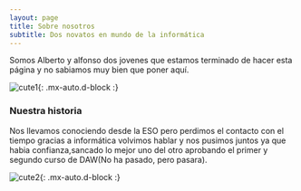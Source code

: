 ```yaml
---
layout: page
title: Sobre nosotros
subtitle: Dos novatos en mundo de la informática
---
```

Somos Alberto y alfonso dos jovenes que estamos terminado de hacer esta página y no sabiamos muy bien que poner aquí.

![cute1](https://user-images.githubusercontent.com/91463595/193675672-ccff1a45-5456-4964-98db-bb504d973b67.jpg){: .mx-auto.d-block :}

### Nuestra historia
Nos llevamos conociendo desde la ESO pero perdimos el contacto con el tiempo gracias a informática volvimos hablar y nos pusimos juntos ya que habia confianza,sancado lo mejor uno del otro aprobando el primer y segundo curso de DAW(No ha pasado, pero pasara).

![cute2](https://user-images.githubusercontent.com/91463595/193676272-097ce93d-36b2-4de2-816d-6458872fee4c.jpg){: .mx-auto.d-block :}
